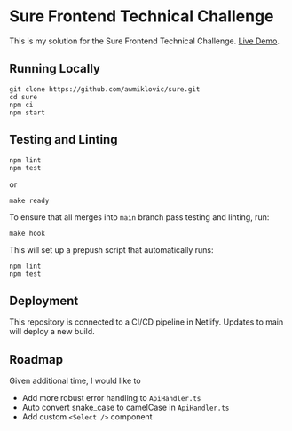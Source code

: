# Sure Frontend Technical Challenge

This is my solution for the Sure Frontend Technical Challenge. [Live Demo](https://zen-curran-b9f88d.netlify.app/).

## Running Locally

```
git clone https://github.com/awmiklovic/sure.git
cd sure
npm ci
npm start
```

## Testing and Linting

```
npm lint
npm test
```

or 

`make ready`

To ensure that all merges into `main` branch pass testing and linting, run:

`make hook`

This will set up a prepush script that automatically runs:

```
npm lint
npm test
```

## Deployment

This repository is connected to a CI/CD pipeline in Netlify. Updates to main will deploy a new build.

## Roadmap

Given additional time, I would like to
- Add more robust error handling to `ApiHandler.ts`
- Auto convert snake_case to camelCase in `ApiHandler.ts`
- Add custom `<Select />` component
